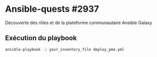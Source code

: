 # Ansible-quests #2937
Découverte des rôles et de la plateforme communautaire Ansible Galaxy

## Exécution du playbook
```bash
ansible-playbook -i your_inventory_file deploy_pma.yml
```